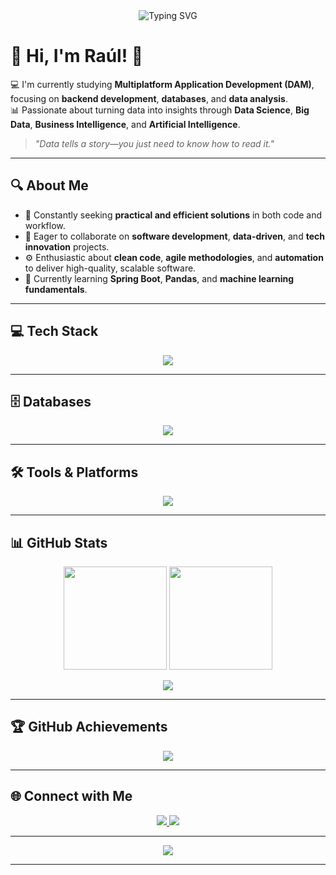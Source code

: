 <div align="center">
  <img src="https://readme-typing-svg.herokuapp.com?font=Fira+Code&pause=1000&color=007ACC&center=true&vCenter=true&width=435&lines=%C2%A1Hola!+Soy+Ra%C3%BAl+%F0%9F%9A%80;Desarrollo+de+Aplicaciones+Multiplataforma;Especialista+en+Backend+y+Datos" alt="Typing SVG" />
</div>

# 👋 Hi, I'm Raúl! 🚀  

💻 I'm currently studying **Multiplatform Application Development (DAM)**, focusing on **backend development**, **databases**, and **data analysis**.  
📊 Passionate about turning data into insights through **Data Science**, **Big Data**, **Business Intelligence**, and **Artificial Intelligence**.  

> *"Data tells a story—you just need to know how to read it."*  

---

## 🔍 About Me  
- 🚀 Constantly seeking **practical and efficient solutions** in both code and workflow.  
- 🤝 Eager to collaborate on **software development**, **data-driven**, and **tech innovation** projects.  
- ⚙️ Enthusiastic about **clean code**, **agile methodologies**, and **automation** to deliver high-quality, scalable software.  
- 🌱 Currently learning **Spring Boot**, **Pandas**, and **machine learning fundamentals**.  

---

## 💻 Tech Stack  
<p align="center">
  <a href="https://skillicons.dev">
    <img src="https://skillicons.dev/icons?i=java,py,kotlin,js,html,css" />
  </a>
</p>

---

## 🗄️ Databases  
<p align="center">
  <a href="https://skillicons.dev">
    <img src="https://skillicons.dev/icons?i=mysql,sqlite" />
  </a>
</p>

---

## 🛠️ Tools & Platforms  
<p align="center">
  <a href="https://skillicons.dev">
    <img src="https://skillicons.dev/icons?i=git,github,notion,vscode,postman" />
  </a>
</p>

---

## 📊 GitHub Stats  
<p align="center">
  <img src="https://github-readme-stats.vercel.app/api?username=Raul-data&theme=aura&hide_border=false&include_all_commits=true&count_private=true" height="165" />
  <img src="https://github-readme-stats.vercel.app/api/top-langs/?username=Raul-data&theme=aura&hide_border=false&layout=compact" height="165" />
</p>

<p align="center">
  <img src="https://nirzak-streak-stats.vercel.app/?user=Raul-data&theme=aura&hide_border=false" />
</p>

---

## 🏆 GitHub Achievements  
<p align="center">
  <img src="https://github-profile-trophy.vercel.app/?username=Raul-data&theme=radical&no-frame=true&no-bg=true&margin-w=4" />
</p>

---

## 🌐 Connect with Me  
<p align="center">
  <a href="mailto:Rauljusto7@outlook.com">
    <img src="https://img.shields.io/badge/Email-D14836?logo=gmail&logoColor=white" />
  </a>
  <a href="https://linkedin.com/in/raúl-de-justo">
    <img src="https://img.shields.io/badge/LinkedIn-%230077B5.svg?logo=linkedin&logoColor=white" />
  </a>
</p>

---

<p align="center">
  <a href="https://visitcount.itsvg.in">
    <img src="https://visitcount.itsvg.in/api?id=Raul-data&icon=2&color=6" />
  </a>
</p>

---

<!-- Created with ❤️ using GPRM (https://gprm.itsvg.in) -->
